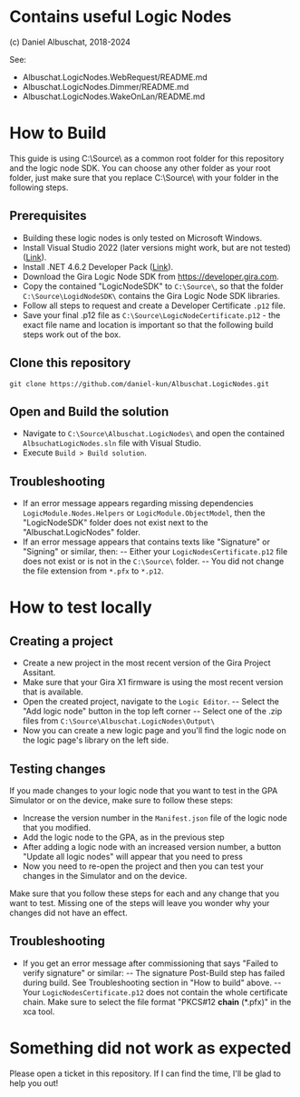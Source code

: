 # Contains useful Logic Nodes

(c) Daniel Albuschat, 2018-2024

See:
- Albuschat.LogicNodes.WebRequest/README.md
- Albuschat.LogicNodes.Dimmer/README.md
- Albuschat.LogicNodes.WakeOnLan/README.md

# How to Build

This guide is using C:\Source\ as a common root folder for this repository and the logic node SDK. You can choose any other folder as your root folder, just make sure that you replace C:\Source\ with your folder in the following steps.

## Prerequisites

- Building these logic nodes is only tested on Microsoft Windows.
- Install Visual Studio 2022 (later versions might work, but are not tested) ([Link](https://visualstudio.com)).
- Install .NET 4.6.2 Developer Pack ([Link](https://dotnet.microsoft.com/en-us/download/dotnet-framework/net462)).
- Download the Gira Logic Node SDK from https://developer.gira.com.
- Copy the contained "LogicNodeSDK" to `C:\Source\`, so that the folder `C:\Source\LogidNodeSDK\` contains the Gira Logic Node SDK libraries.
- Follow all steps to request and create a Developer Certificate `.p12` file.
- Save your final .p12 file as `C:\Source\LogicNodeCertificate.p12` - the exact file name and location is important so that the following build steps work out of the box.

## Clone this repository

```
git clone https://github.com/daniel-kun/Albuschat.LogicNodes.git
```

## Open and Build the solution

- Navigate to `C:\Source\Albuschat.LogicNodes\` and open the contained `AlbsuchatLogicNodes.sln` file with Visual Studio.
- Execute `Build > Build solution`.

## Troubleshooting

- If an error message appears regarding missing dependencies `LogicModule.Nodes.Helpers` or `LogicModule.ObjectModel`, then the "LogicNodeSDK" folder does not exist next to the "Albuschat.LogicNodes" folder.
- If an error message appears that contains texts like "Signature" or "Signing" or similar, then:
-- Either your `LogicNodesCertificate.p12` file does not exist or is not in the `C:\Source\` folder.
-- You did not change the file extension from `*.pfx` to `*.p12`.

# How to test locally

## Creating a project

- Create a new project in the most recent version of the Gira Project Assitant.
- Make sure that your Gira X1 firmware is using the most recent version that is available.
- Open the created project, navigate to the `Logic Editor`.
-- Select the "Add logic node" button in the top left corner
-- Select one of the .zip files from `C:\Source\Albuschat.LogicNodes\Output\`
- Now you can create a new logic page and you'll find the logic node on the logic page's library on the left side.

## Testing changes

If you made changes to your logic node that you want to test in the GPA Simulator or on the device, make sure to follow these steps:

- Increase the version number in the `Manifest.json` file of the logic node that you modified.
- Add the logic node to the GPA, as in the previous step
- After adding a logic node with an increased version number, a button "Update all logic nodes" will appear that you need to press
- Now you need to re-open the project and then you can test your changes in the Simulator and on the device.

Make sure that you follow these steps for each and any change that you want to test. Missing one of the steps will leave you wonder why your changes did not have an effect.

## Troubleshooting

- If you get an error message after commissioning that says "Failed to verify signature" or similar:
-- The signature Post-Build step has failed during build. See Troubleshooting section in "How to build" above.
-- Your `LogicNodesCertificate.p12` does not contain the whole certificate chain. Make sure to select the file format "PKCS#12 __chain__ (*.pfx)" in the xca tool.

# Something did not work as expected

Please open a ticket in this repository. If I can find the time, I'll be glad to help you out!
